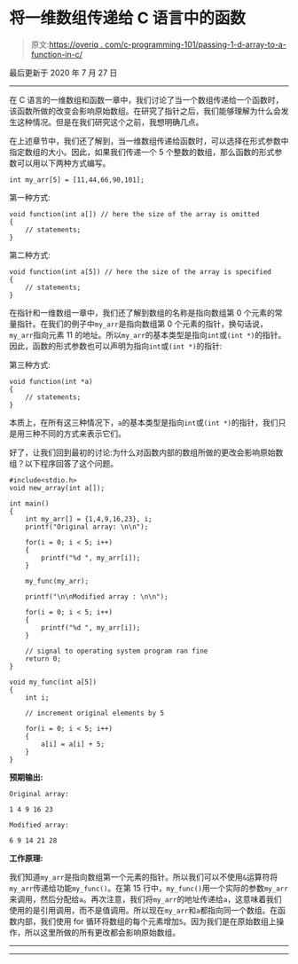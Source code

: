 # 将一维数组传递给 C 语言中的函数

> 原文:[https://overiq . com/c-programming-101/passing-1-d-array-to-a-function-in-c/](https://overiq.com/c-programming-101/passing-1-d-array-to-a-function-in-c/)

最后更新于 2020 年 7 月 27 日

* * *

在 C 语言的一维数组和函数一章中，我们讨论了当一个数组传递给一个函数时，该函数所做的改变会影响原始数组。在研究了指针之后，我们能够理解为什么会发生这种情况。但是在我们研究这个之前，我想明确几点。

在上述章节中，我们还了解到，当一维数组传递给函数时，可以选择在形式参数中指定数组的大小。因此，如果我们传递一个 5 个整数的数组，那么函数的形式参数可以用以下两种方式编写。

```
int my_arr[5] = [11,44,66,90,101];

```

第一种方式:

```
void function(int a[]) // here the size of the array is omitted
{
    // statements;
}

```

第二种方式:

```
void function(int a[5]) // here the size of the array is specified
{
    // statements;
}

```

在指针和一维数组一章中，我们还了解到数组的名称是指向数组第 0 个元素的常量指针。在我们的例子中`my_arr`是指向数组第 0 个元素的指针，换句话说，`my_arr`指向元素 11 的地址。所以`my_arr`的基本类型是指向`int`或`(int *)`的指针。因此，函数的形式参数也可以声明为指向`int`或`(int *)`的指针:

第三种方式:

```
void function(int *a) 
{
    // statements;
}

```

本质上，在所有这三种情况下，`a`的基本类型是指向`int`或`(int *)`的指针，我们只是用三种不同的方式来表示它们。

好了，让我们回到最初的讨论:为什么对函数内部的数组所做的更改会影响原始数组？以下程序回答了这个问题。

```
#include<stdio.h>
void new_array(int a[]);

int main()
{
    int my_arr[] = {1,4,9,16,23}, i;
    printf("Original array: \n\n");

    for(i = 0; i < 5; i++)
    {
        printf("%d ", my_arr[i]);
    }

    my_func(my_arr);

    printf("\n\nModified array : \n\n");

    for(i = 0; i < 5; i++)
    {
        printf("%d ", my_arr[i]);
    }

    // signal to operating system program ran fine
    return 0;
}

void my_func(int a[5])
{
    int i;

    // increment original elements by 5

    for(i = 0; i < 5; i++)
    {
        a[i] = a[i] + 5;
    }
}

```

**预期输出:**

```
Original array:

1 4 9 16 23

Modified array:

6 9 14 21 28

```

**工作原理:**

我们知道`my_arr`是指向数组第一个元素的指针。所以我们可以不使用`&`运算符将`my_arr`传递给功能`my_func()`。在第 15 行中，`my_func()`用一个实际的参数`my_arr`来调用，然后分配给`a`。再次注意，我们将`my_arr`的地址传递给`a`，这意味着我们使用的是引用调用，而不是值调用。所以现在`my_arr`和`a`都指向同一个数组。在函数内部，我们使用 for 循环将数组的每个元素增加`5`。因为我们是在原始数组上操作，所以这里所做的所有更改都会影响原始数组。

* * *

* * *